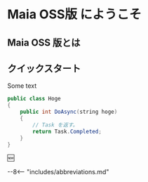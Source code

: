 # Maia OSS版 にようこそ

## Maia OSS 版とは

## クイックスタート

Some text

```java
public class Hoge
{
    public int DoAsync(string hoge)
    {
        // Task を返す。
        return Task.Completed;
    }
}
```

:new:

--8<-- "includes/abbreviations.md"
